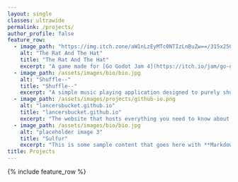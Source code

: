 ```yaml
---
layout: single
classes: ultrawide
permalink: /projects/
author_profile: false
feature_row:
  - image_path: "https://img.itch.zone/aW1nLzEyMTc0NTIzLnBuZw==/315x250%23c/TzYBG0.png" #/assets/images/projects/ratandthehat.png
    alt: "The Rat And The Hat"
    title: "The Rat And The Hat"
    excerpt: "A game made for [Go Godot Jam 4](https://itch.io/jam/go-godot-jam-4) on itch.io. <br> Lead Programmer <br><br> [Live Demo](https://itch.io/jam/go-godot-jam-4/rate/2070002){:target='_blank' .btn .btn--primary .btn--large} [Source Code](https://github.com/LancersBucket/GodotGame){:target='_blank' .btn .btn--primary .btn--large}"
  - image_path: /assets/images/bio/bio.jpg
    alt: "Shuffle--"
    title: "Shuffle--"
    excerpt: "A simple music playing application designed to purely shuffle your music. <br><br> [Source Code](https://github.com/LancersBucket/Shuffle--){:target='_blank' .btn .btn--primary .btn--large}"
  - image_path: /assets/images/projects/github-io.png
    alt: "lancersbucket.github.io"
    title: "lancersbucket.github.io"
    excerpt: "The website that hosts everything you need to know about me. <img id=lancersbucket_test> <br><br> [Live Demo](https://lancersbucket.github.io){:target='_blank' .btn .btn--primary .btn--large} [Source Code](https://github.com/LancersBucket/lancersbucket.github.io){:target='_blank' .btn .btn--primary .btn--large}"
  - image_path: /assets/images/bio/bio.jpg
    alt: "placeholder image 3"
    title: "Sulfur"
    excerpt: "This is some sample content that goes here with **Markdown** formatting."
title: Projects
---
```


{% include feature_row %}

<script type="text/javascript" src="../assets/js/statuschecker.js"></script>